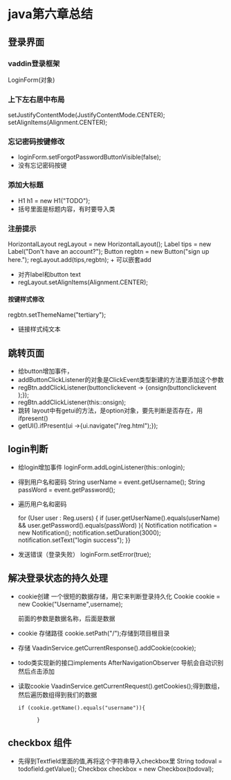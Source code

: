 # java第六章总结
## 登录界面
### vaddin登录框架
 LoginForm(对象)
### 上下左右居中布局
setJustifyContentMode(JustifyContentMode.CENTER);
        setAlignItems(Alignment.CENTER);
### 忘记密码按键修改
 +   loginForm.setForgotPasswordButtonVisible(false);
+ 没有忘记密码按键
### 添加大标题
 + H1 h1 = new H1("TODO");
 + 括号里面是标题内容，有时要导入类
### 注册提示
HorizontalLayout regLayout = new HorizontalLayout();
        Label tips = new Label("Don't have an account?");
        Button regbtn = new Button("sign up here.");
        regLayout.add(tips,regbtn);
        + 可以嵌套add
+ 对齐label和button text
+ regLayout.setAlignItems(Alignment.CENTER);
#### 按键样式修改
regbtn.setThemeName("tertiary");
+ 链接样式纯文本
## 跳转页面
+ 给button增加事件，
+ addButtonClickListener的对象是ClickEvent类型新建的方法要添加这个参数
+   regBtn.addClickListener(buttonclickevent -> {onsign(buttonclickevent );});
+   regBtn.addClickListener(this::onsign);
+ 跳转
layout中有getui的方法，是option对象，要先判断是否存在，用ifpresent()
+ getUI().ifPresent(ui ->{ui.navigate("/reg.html");});
## login判断
+ 给login增加事件
loginForm.addLoginListener(this::onlogin);
+ 得到用户名和密码
String userName = event.getUsername();
        String passWord = event.getPassword();
+ 遍历用户名和密码
    
     for (User user : Reg.users) {
     if (user.getUserName().equals(userName) && user.getPassword().equals(passWord) ){
     Notification notification = new Notification();
     notification.setDuration(3000);
     notification.setText("login success");
     }}    


+ 发送错误（登录失败）
  loginForm.setError(true);
## 解决登录状态的持久处理
+ cookie创建
一个很短的数据存储，用它来判断登录持久化
Cookie cookie = new Cookie("Username",username);
    
    前面的参数是数据名称，后面是数据

+ cookie 存储路径
cookie.setPath("/");存储到项目根目录
+ 存储
VaadinService.getCurrentResponse().addCookie(cookie);
+ todo类实现新的接口implements AfterNavigationObserver
导航会自动识别然后点击添加

+ 读取cookie
 VaadinService.getCurrentRequest().getCookies();得到数组，然后遍历数组得到我们的数据
      
      if (cookie.getName().equals("username")){
                
            }
## checkbox 组件
+ 先得到Textfield里面的值,再将这个字符串导入checkbox里
        String todoval = todofield.getValue();
        Checkbox checkbox = new Checkbox(todoval);
    




